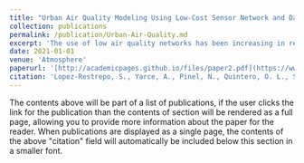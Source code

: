 ```yaml
---
title: "Urban Air Quality Modeling Using Low-Cost Sensor Network and Data Assimilation in the Aburrá Valley, Colombia"
collection: publications
permalink: /publication/Urban-Air-Quality.md
excerpt: 'The use of low air quality networks has been increasing in recent years to study urban pollution dynamics. Here we show the evaluation of the operational Aburrá Valley’s low-cost network against the official monitoring network. The results show that the PM2.5 low-cost measurements are very close to those observed by the official network. Additionally, the low-cost allows a higher spatial representation of the concentrations across the valley. We integrate low-cost observations with the chemical transport model Long Term Ozone Simulation-European Operational Smog (LOTOS-EUROS) using data assimilation. Two different configurations of the low-cost network were assimilated: using the whole low-cost network (255 sensors), and a high-quality selection using just the sensors with a correlation factor greater than 0.8 with respect to the official network (115 sensors). The official stations were also assimilated to compare the more dense low-cost network’s impact on the model performance. Both simulations assimilating the low-cost model outperform the model without assimilation and assimilating the official network. The capability to issue warnings for pollution events is also improved by assimilating the low-cost network with respect to the other simulations. Finally, the simulation using the high-quality configuration has lower error values than using the complete low-cost network, showing that it is essential to consider the quality and location and not just the total number of sensors. Our results suggest that with the current advance in low-cost sensors, it is possible to improve model performance with low-cost network data assimilation.'
date: 2021-01-01
venue: 'Atmosphere'
paperurl: '[http://academicpages.github.io/files/paper2.pdf](https://www.mdpi.com/2073-4433/12/1/91)'
citation: 'Lopez-Restrepo, S., Yarce, A., Pinel, N., Quintero, O. L., Segers, A., & Heemink, A. W. (2021). Urban air quality modeling using low-cost sensor network and data assimilation in the aburrá valley, colombia. Atmosphere, 12(1), 91.'
---
```


The contents above will be part of a list of publications, if the user clicks the link for the publication than the contents of section will be rendered as a full page, allowing you to provide more information about the paper for the reader. When publications are displayed as a single page, the contents of the above "citation" field will automatically be included below this section in a smaller font.
